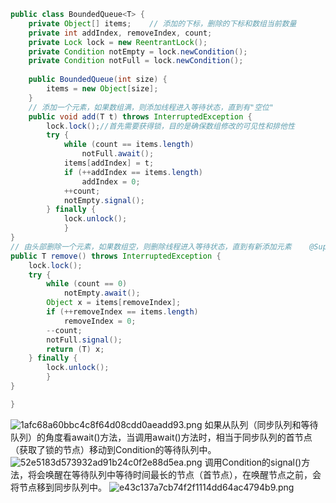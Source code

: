 ```Java
public class BoundedQueue<T> {    
    private Object[] items;    // 添加的下标，删除的下标和数组当前数量    
    private int addIndex, removeIndex, count;    
    private Lock lock = new ReentrantLock();    
    private Condition notEmpty = lock.newCondition();    
    private Condition notFull = lock.newCondition();    
    
    public BoundedQueue(int size) {        
        items = new Object[size];    
    }   
    // 添加一个元素，如果数组满，则添加线程进入等待状态，直到有"空位"    
    public void add(T t) throws InterruptedException {        
        lock.lock();//首先需要获得锁，目的是确保数组修改的可见性和排他性
        try {            
            while (count == items.length)                
                notFull.await();            
            items[addIndex] = t;            
            if (++addIndex == items.length)                
                addIndex = 0;            
            ++count;            
            notEmpty.signal();        
        } finally {            
            lock.unlock();        
            }   
}    
// 由头部删除一个元素，如果数组空，则删除线程进入等待状态，直到有新添加元素    @SuppressWarnings("unchecked")    
public T remove() throws InterruptedException {
    lock.lock();        
    try {            
        while (count == 0)                
            notEmpty.await();            
        Object x = items[removeIndex];            
        if (++removeIndex == items.length)                
            removeIndex = 0;            
        --count;            
        notFull.signal();            
        return (T) x;        
    } finally {            
        lock.unlock();        
        }    
}

}
```
![1afc68a60bbc4c8f64d08cdd0aeadd93.png](en-resource://database/1365:1)
如果从队列（同步队列和等待队列）的角度看await()方法，当调用await()方法时，相当于同步队列的首节点（获取了锁的节点）移动到Condition的等待队列中。
![52e5183d573932ad91b24c0f2e88d5ea.png](en-resource://database/1367:1)
调用Condition的signal()方法，将会唤醒在等待队列中等待时间最长的节点（首节点），在唤醒节点之前，会将节点移到同步队列中。
![e43c137a7cb74f2f1114dd64ac4794b9.png](en-resource://database/1369:1)